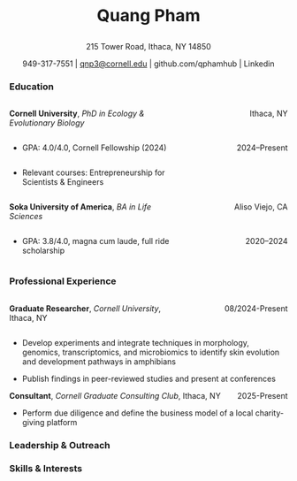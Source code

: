 

<div style="text-align:center; font-size:30px;">

<strong>Quang Pham</strong>

</div>

<div style="text-align:center">

215 Tower Road, Ithaca, NY 14850

949-317-7551 \| qnp3@cornell.edu \| github.com/qphamhub \| Linkedin

</div>

### Education

<div style="display: flex; justify-content: space-between;">

<div style="flex: 1;">

**Cornell University**, *PhD in Ecology & Evolutionary Biology*</em>

</div>

<div style="flex: 0 0 200px; text-align: right;">

Ithaca, NY

</div>

</div>

<div style="display: flex; justify-content: space-between;">

<div style="flex: 1;">

- GPA: 4.0/4.0, Cornell Fellowship (2024)

  </div>

  <div style="flex: 0 0 200px; text-align: right;">

  2024–Present

  </div>

  </div>

<div style="display: flex; justify-content: space-between;">

<div style="flex: 1;">

- Relevant courses: Entrepreneurship for Scientists & Engineers

  </div>

  <div style="flex: 0 0 200px;">

  </div>

  </div>

<div style="display: flex; justify-content: space-between;">

<div style="flex: 1;">

**Soka University of America**, *BA in Life Sciences*</em>

</div>

<div style="flex: 0 0 200px; text-align: right;">

Aliso Viejo, CA

</div>

</div>

<div style="display: flex; justify-content: space-between;">

<div style="flex: 1;">

- GPA: 3.8/4.0, magna cum laude, full ride scholarship

  </div>

  <div style="flex: 0 0 200px; text-align: right;">

  2020–2024

  </div>

  </div>

### Professional Experience

<div style="display: flex; justify-content: space-between;">

<div style="flex: 1;">

**Graduate Researcher**, *Cornell University*, Ithaca, NY</em>

</div>

<div style="flex: 0 0 200px; text-align: right;">

08/2024-Present

</div>

</div>

- Develop experiments and integrate techniques in morphology, genomics,
  transcriptomics, and microbiomics to identify skin evolution and
  development pathways in amphibians

<!-- -->

- Publish findings in peer-reviewed studies and present at conferences

**Consultant**, *Cornell Graduate Consulting Club*, Ithaca, NY
<span style="float:right">2025-Present</span>

- Perform due diligence and define the business model of a local
  charity-giving platform <span style="float:right"></span>

### Leadership & Outreach

### Skills & Interests

</div>

</div>

</div>

</div>

</div>

</div>
